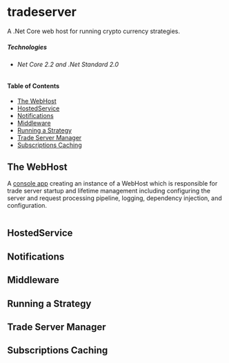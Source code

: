 # tradeserver
A .Net Core web host for running crypto currency strategies.

##### Technologies
*	###### Net Core 2.2 and .Net Standard 2.0
#####

#### Table of Contents
* [The WebHost](#the-webhost)
* [HostedService](#hostedservice)
* [Notifications](#notifications)
* [Middleware](#middleware)
* [Running a Strategy](#running-a-strategy)
* [Trade Server Manager](#trade-server-manager)
* [Subscriptions Caching](#subscriptions-caching)

## The WebHost
A [console app](https://github.com/grantcolley/tradeserver/blob/master/src/DevelopmentInProgress.TradeServer.Console/Program.cs) creating an instance of a WebHost which is responsible for trade server startup and lifetime management including configuring the server and request processing pipeline, logging, dependency injection, and configuration.

```C#
```

## HostedService

## Notifications

## Middleware

## Running a Strategy

## Trade Server Manager

## Subscriptions Caching

